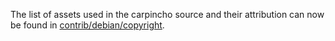 The list of assets used in the carpincho source and their attribution can now be found in [contrib/debian/copyright](../contrib/debian/copyright).

